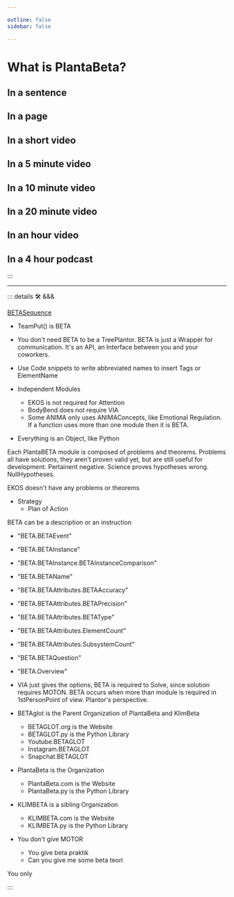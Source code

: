 ```yaml
---

outline: false 
sidebar: false

---
```


# <beta>What is PlantaBeta?</beta>

## In a sentence

## In a page

## In a short video

## In a 5 minute video

## In a 10 minute video

## In a 20 minute video

## In an hour video

## In a 4 hour podcast

:::

---

<!-- =================================================== -->
<!-- =================================================== -->
<!-- =================================================== -->
<!-- =================================================== -->
<!-- =================================================== -->
::: details 🛠 &&&

[BETASequence](https://docs.python.org/3/library/stdtypes.html#sequence-types-list-tuple-range)

- TeamPut() is BETA
- You don't need BETA to be a TreePlantor. BETA is just a Wrapper for communication. It's an API, an Interface between you and your coworkers.
- Use Code snippets to write abbreviated names to insert Tags or ElementName

- Independent Modules
    - EKOS is not required for Attention
    - BodyBend does not require VIA
    - Some ANIMA only uses ANIMAConcepts, like Emotional Regulation. If a function uses more than one module then it is BETA.

- Everything is an Object, like Python

Each PlantaBETA module is composed of problems and theorems. Problems all have solutions, they aren't proven valid yet, but are still useful for development. Pertainent negative. Science proves hypotheses wrong. NullHypotheses.

EKOS doesn't have any problems or theorems

- Strategy
    - Plan of Action

BETA can be a description or an instruction

- "BETA.BETAEvent"
- "BETA.BETAInstance"
- "BETA.BETAInstance.BETAInstanceComparison"
- "BETA.BETAName"
- "BETA.BETAAttributes.BETAAccuracy"
- "BETA.BETAAttributes.BETAPrecision"
- "BETA.BETAAttributes.BETAType"
- "BETA.BETAAttributes.ElementCount"
- "BETA.BETAAttributes.SubsystemCount"
- "BETA.BETAQuestion"
- "BETA.Overview"

- VIA just gives the options, BETA is required to Solve, since solution requires MOTON. BETA occurs when more than module is required in 1stPersonPoint of view. Plantor's perspective.

- BETAglot is the Parent Organization of PlantaBeta and KlimBeta
    - BETAGLOT.org is the Website
    - BETAGLOT.py is the Python Library
    - Youtube.BETAGLOT
    - Instagram.BETAGLOT
    - Snapchat.BETAGLOT
- PlantaBeta is the Organization
    - PlantaBeta.com is the Website
    - PlantaBeta.py is the Python Library
- KLIMBETA is a sibling Organization
    - KLIMBETA.com is the Website
    - KLIMBETA.py is the Python Library

- You don't give MOTOR
    - You give beta praktik
    - Can you give me some beta teori

You only

:::

